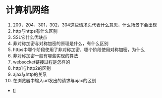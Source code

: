 # 计算机网络
1. 200，204，301，302，304这些请求头代表什么意思，什么场景下会出现
2. http与https有什么区别
3. SSL它什么优缺点
4. 非对称加密与对称加密的原理是什么，有什么区别
5. https中哪个阶段使用了非对称加密，哪个阶段使用对称加密，为什么
6. 非对称加密一般有哪些实现的算法
7. websocket链接过程是怎样的
8. http1与http2的区别
9. ajax与http的关系
10. 在浏览器中输入url发出的请求与ajax的区别

* [tl](https://juejin.cn/post/6924972830925225998)
